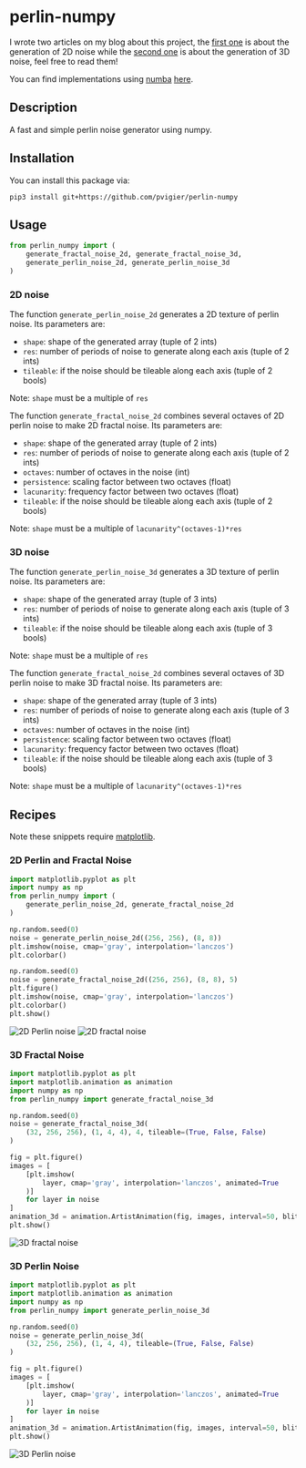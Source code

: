 # perlin-numpy

I wrote two articles on my blog about this project, the [first one](https://pvigier.github.io/2018/06/13/perlin-noise-numpy.html)  is about the generation of 2D noise while the [second one](https://pvigier.github.io/2018/11/02/3d-perlin-noise-numpy.html) is about the generation of 3D noise, feel free to read them!

You can find implementations using [numba](https://numba.pydata.org/) [here](https://github.com/pvigier/perlin-numpy/issues/9).

## Description

A fast and simple perlin noise generator using numpy.

## Installation

You can install this package via:

```
pip3 install git+https://github.com/pvigier/perlin-numpy
```

## Usage

```python
from perlin_numpy import (
    generate_fractal_noise_2d, generate_fractal_noise_3d,
    generate_perlin_noise_2d, generate_perlin_noise_3d
)
```

### 2D noise

The function `generate_perlin_noise_2d` generates a 2D texture of perlin noise. Its parameters are:

* `shape`: shape of the generated array (tuple of 2 ints)
* `res`: number of periods of noise to generate along each axis (tuple of 2 ints)
* `tileable`: if the noise should be tileable along each axis (tuple of 2 bools)

Note: `shape` must be a multiple of `res`

The function `generate_fractal_noise_2d` combines several octaves of 2D perlin noise to make 2D fractal noise. Its parameters are:

* `shape`: shape of the generated array (tuple of 2 ints)
* `res`: number of periods of noise to generate along each axis (tuple of 2 ints)
* `octaves`: number of octaves in the noise (int)
* `persistence`: scaling factor between two octaves (float)
* `lacunarity`: frequency factor between two octaves (float)
* `tileable`: if the noise should be tileable along each axis (tuple of 2 bools)

Note: `shape` must be a multiple of `lacunarity^(octaves-1)*res`


### 3D noise

The function `generate_perlin_noise_3d` generates a 3D texture of perlin noise. Its parameters are:

* `shape`: shape of the generated array (tuple of 3 ints)
* `res`: number of periods of noise to generate along each axis (tuple of 3 ints)
* `tileable`: if the noise should be tileable along each axis (tuple of 3 bools)

Note: `shape` must be a multiple of `res`

The function `generate_fractal_noise_2d` combines several octaves of 3D perlin noise to make 3D fractal noise. Its parameters are:

* `shape`: shape of the generated array (tuple of 3 ints)
* `res`: number of periods of noise to generate along each axis (tuple of 3 ints)
* `octaves`: number of octaves in the noise (int)
* `persistence`: scaling factor between two octaves (float)
* `lacunarity`: frequency factor between two octaves (float)
* `tileable`: if the noise should be tileable along each axis (tuple of 3 bools)

Note: `shape` must be a multiple of `lacunarity^(octaves-1)*res`

## Recipes

Note these snippets require [matplotlib](https://matplotlib.org/).

### 2D Perlin and Fractal Noise

```python
import matplotlib.pyplot as plt
import numpy as np
from perlin_numpy import (
    generate_perlin_noise_2d, generate_fractal_noise_2d
)

np.random.seed(0)
noise = generate_perlin_noise_2d((256, 256), (8, 8))
plt.imshow(noise, cmap='gray', interpolation='lanczos')
plt.colorbar()

np.random.seed(0)
noise = generate_fractal_noise_2d((256, 256), (8, 8), 5)
plt.figure()
plt.imshow(noise, cmap='gray', interpolation='lanczos')
plt.colorbar()
plt.show()
```

![2D Perlin noise](https://github.com/pvigier/perlin-numpy/raw/master/examples/perlin2d.png)
![2D fractal noise](https://github.com/pvigier/perlin-numpy/raw/master/examples/fractal2d.png)

### 3D Fractal Noise

```python
import matplotlib.pyplot as plt
import matplotlib.animation as animation
import numpy as np
from perlin_numpy import generate_fractal_noise_3d

np.random.seed(0)
noise = generate_fractal_noise_3d(
    (32, 256, 256), (1, 4, 4), 4, tileable=(True, False, False)
)

fig = plt.figure()
images = [
    [plt.imshow(
        layer, cmap='gray', interpolation='lanczos', animated=True
    )]
    for layer in noise
]
animation_3d = animation.ArtistAnimation(fig, images, interval=50, blit=True)
plt.show()
```


![3D fractal noise](https://github.com/pvigier/perlin-numpy/raw/master/examples/fractal3d.gif)

### 3D Perlin Noise

```python
import matplotlib.pyplot as plt
import matplotlib.animation as animation
import numpy as np
from perlin_numpy import generate_perlin_noise_3d

np.random.seed(0)
noise = generate_perlin_noise_3d(
    (32, 256, 256), (1, 4, 4), tileable=(True, False, False)
)

fig = plt.figure()
images = [
    [plt.imshow(
        layer, cmap='gray', interpolation='lanczos', animated=True
    )]
    for layer in noise
]
animation_3d = animation.ArtistAnimation(fig, images, interval=50, blit=True)
plt.show()
```


![3D Perlin noise](https://github.com/pvigier/perlin-numpy/raw/master/examples/perlin3d.gif)
